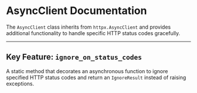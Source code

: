 # AsyncClient Documentation

The `AsyncClient` class inherits from `httpx.AsyncClient` and provides additional functionality to handle specific HTTP status codes gracefully.

---

## Key Feature: `ignore_on_status_codes`

A static method that decorates an asynchronous function to ignore specified HTTP status codes and return an `IgnoreResult` instead of raising exceptions.

